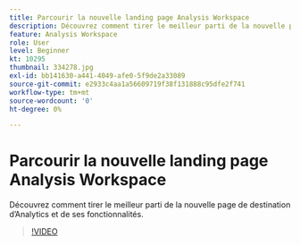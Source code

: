 ```yaml
---
title: Parcourir la nouvelle landing page Analysis Workspace
description: Découvrez comment tirer le meilleur parti de la nouvelle page de destination d’Analytics et de ses fonctionnalités.
feature: Analysis Workspace
role: User
level: Beginner
kt: 10295
thumbnail: 334278.jpg
exl-id: bb141630-a441-4049-afe0-5f9de2a33089
source-git-commit: e2933c4aa1a56609719f38f131888c95dfe2f741
workflow-type: tm+mt
source-wordcount: '0'
ht-degree: 0%

---
```


# Parcourir la nouvelle landing page Analysis Workspace

Découvrez comment tirer le meilleur parti de la nouvelle page de destination d’Analytics et de ses fonctionnalités.

>[!VIDEO](https://video.tv.adobe.com/v/334278/?quality=12&learn=on)
